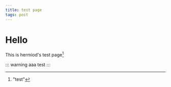 ```yaml
---
title: test page
tags: post
---
```


# Hello

This is hermiod's test page[^test]

::: warning aaa
test
:::


[^test]: "test"
